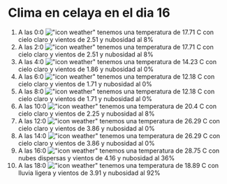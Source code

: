 # Clima en celaya en el dia 16

1. A las 0:0 !["icon weather"](http://openweathermap.org/img/w/02n.png) tenemos una temperatura de 17.71 C con cielo claro y  vientos de 2.51 y nubosidad al 8%
1. A las 2:0 !["icon weather"](http://openweathermap.org/img/w/02n.png) tenemos una temperatura de 17.71 C con cielo claro y  vientos de 2.51 y nubosidad al 8%
1. A las 4:0 !["icon weather"](http://openweathermap.org/img/w/01n.png) tenemos una temperatura de 14.23 C con cielo claro y  vientos de 1.86 y nubosidad al 0%
1. A las 6:0 !["icon weather"](http://openweathermap.org/img/w/01n.png) tenemos una temperatura de 12.18 C con cielo claro y  vientos de 1.71 y nubosidad al 0%
1. A las 8:0 !["icon weather"](http://openweathermap.org/img/w/01d.png) tenemos una temperatura de 12.18 C con cielo claro y  vientos de 1.71 y nubosidad al 0%
1. A las 10:0 !["icon weather"](http://openweathermap.org/img/w/02d.png) tenemos una temperatura de 20.4 C con cielo claro y  vientos de 2.25 y nubosidad al 8%
1. A las 12:0 !["icon weather"](http://openweathermap.org/img/w/01d.png) tenemos una temperatura de 26.29 C con cielo claro y  vientos de 3.86 y nubosidad al 0%
1. A las 14:0 !["icon weather"](http://openweathermap.org/img/w/01d.png) tenemos una temperatura de 26.29 C con cielo claro y  vientos de 3.86 y nubosidad al 0%
1. A las 16:0 !["icon weather"](http://openweathermap.org/img/w/03d.png) tenemos una temperatura de 28.75 C con nubes dispersas y  vientos de 4.16 y nubosidad al 36%
1. A las 18:0 !["icon weather"](http://openweathermap.org/img/w/10d.png) tenemos una temperatura de 18.89 C con lluvia ligera y  vientos de 3.91 y nubosidad al 92%
